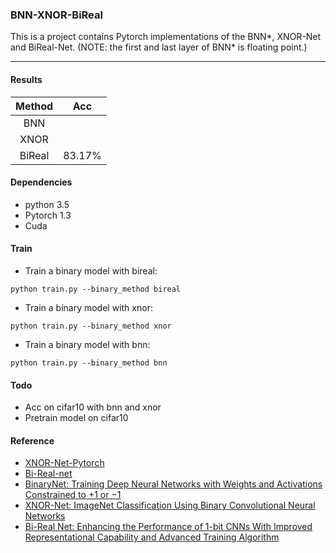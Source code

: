 ### BNN-XNOR-BiReal
This is a project contains Pytorch implementations of the BNN*, XNOR-Net and BiReal-Net.
(NOTE: the first and last layer of BNN* is floating point.)

---
#### Results 
| **Method**   | **Acc**  | 
|:--:|:--:|
|   BNN  |   |
| XNOR  |   |
| BiReal  | 83.17% |

#### Dependencies
- python 3.5
- Pytorch 1.3
- Cuda

#### Train
- Train a binary model with bireal:
```
python train.py --binary_method bireal
```
- Train a binary model with xnor:
```
python train.py --binary_method xnor
```
- Train a binary model with bnn:
```
python train.py --binary_method bnn
```
#### Todo
- Acc on cifar10 with bnn and xnor
- Pretrain model on cifar10

#### Reference
- [XNOR-Net-Pytorch](https://github.com/jiecaoyu/XNOR-Net-PyTorch)
- [Bi-Real-net](https://github.com/liuzechun/Bi-Real-net)
- [BinaryNet: Training Deep Neural Networks with Weights and Activations Constrained to +1 or −1](https://arxiv.org/pdf/1602.02830v1.pdf)
- [XNOR-Net: ImageNet Classification Using Binary Convolutional Neural Networks](https://arxiv.org/pdf/1603.05279.pdf)
- [Bi-Real Net: Enhancing the Performance of 1-bit CNNs With Improved Representational Capability and Advanced Training Algorithm](https://openaccess.thecvf.com/content_ECCV_2018/papers/zechun_liu_Bi-Real_Net_Enhancing_ECCV_2018_paper.pdf)
